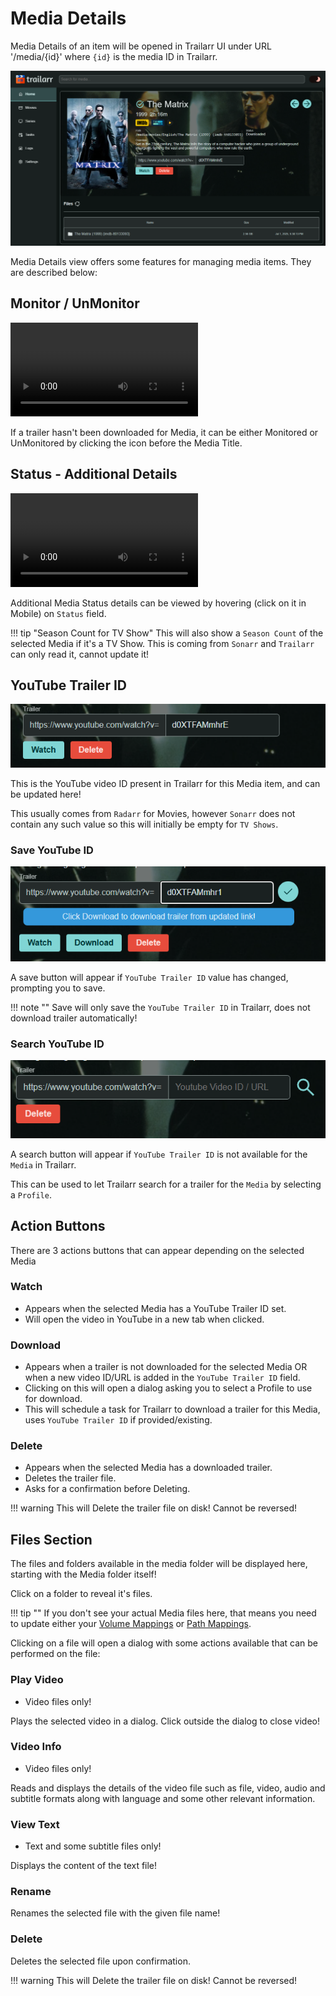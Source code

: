 # Media Details

Media Details of an item will be opened in Trailarr UI under URL '/media/{id}' where `{id}` is the media ID in Trailarr.

![Library - Media Details](library-media-details.png)

Media Details view offers some features for managing media items. They are described below:

## Monitor / UnMonitor

<video autoplay loop src="./monitor-toggle.mp4" title="Media - Monitor Toggle"></video>

If a trailer hasn't been downloaded for Media, it can be either Monitored or UnMonitored by clicking the icon before the Media Title.

## Status - Additional Details

<video autoplay loop src="./media-status-additional-details.mp4" title="Media - Status - Additional Details"></video>

Additional Media Status details can be viewed by hovering (click on it in Mobile) on `Status` field.

!!! tip "Season Count for TV Show"
    This will also show a `Season Count` of the selected Media if it's a TV Show. This is coming from `Sonarr` and `Trailarr` can only read it, cannot update it!

## YouTube Trailer ID

![Media - YouTube Trailer ID](media-youtube-trailer-id.png)

This is the YouTube video ID present in Trailarr for this Media item, and can be updated here!

This usually comes from `Radarr` for Movies, however `Sonarr` does not contain any such value so this will initially be empty for `TV Shows`.

### Save YouTube ID

![Media - Save YouTube Trailer ID](media-save-youtube-trailer-id.png)

A save button will appear if `YouTube Trailer ID` value has changed, prompting you to save.

!!! note ""
    Save will only save the `YouTube Trailer ID` in Trailarr, does not download trailer automatically!

### Search YouTube ID

![Media - Search YouTube Trailer ID](media-search-youtube-trailer-id.png)

A search button will appear if `YouTube Trailer ID` is not available for the `Media` in Trailarr.

This can be used to let Trailarr search for a trailer for the `Media` by selecting a `Profile`.

## Action Buttons

There are 3 actions buttons that can appear depending on the selected Media

### Watch 

- Appears when the selected Media has a YouTube Trailer ID set.
- Will open the video in YouTube in a new tab when clicked.

### Download

- Appears when a trailer is not downloaded for the selected Media OR when a new video ID/URL is added in the `YouTube Trailer ID` field.
- Clicking on this will open a dialog asking you to select a Profile to use for download.
- This will schedule a task for Trailarr to download a trailer for this Media, uses `YouTube Trailer ID` if provided/existing.

### Delete

- Appears when the selected Media has a downloaded trailer.
- Deletes the trailer file.
- Asks for a confirmation before Deleting.

!!! warning
    This will Delete the trailer file on disk! Cannot be reversed!

## Files Section

The files and folders available in the media folder will be displayed here, starting with the Media folder itself!

Click on a folder to reveal it's files.

!!! tip ""
    If you don't see your actual Media files here, that means you need to update either your [Volume Mappings](../../../getting-started/02-installation/docker-compose.md#media-folders) or [Path Mappings](../../../getting-started/03-setup/connections.md#2-path-mappings).

Clicking on a file will open a dialog with some actions available that can be performed on the file:

### Play Video

- Video files only!

Plays the selected video in a dialog. Click outside the dialog to close video!

### Video Info

- Video files only!

Reads and displays the details of the video file such as file, video, audio and subtitle formats along with language and some other relevant information.

### View Text

- Text and some subtitle files only!

Displays the content of the text file!

### Rename

Renames the selected file with the given file name!

### Delete

Deletes the selected file upon confirmation.

!!! warning
    This will Delete the trailer file on disk! Cannot be reversed!

